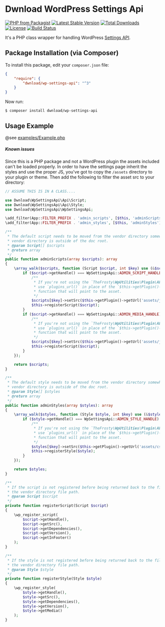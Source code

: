 # Dwnload WordPress Settings Api

[![PHP from Packagist](https://img.shields.io/packagist/php-v/dwnload/wp-settings-api.svg)]()
[![Latest Stable Version](https://img.shields.io/packagist/v/dwnload/wp-settings-api.svg)](https://packagist.org/packages/dwnload/wp-settings-api)
[![Total Downloads](https://img.shields.io/packagist/dt/dwnload/wp-settings-api.svg)](https://packagist.org/packages/dwnload/wp-settings-api)
[![License](https://img.shields.io/packagist/l/dwnload/wp-settings-api.svg)](https://packagist.org/packages/dwnload/wp-settings-api)
[![Build Status](https://travis-ci.org/dwnload/WpSettingsApi.svg?branch=master)](https://travis-ci.org/dwnload/WpSettingsApi)

It's a PHP class wrapper for handling WordPress [Settings API](http://codex.wordpress.org/Settings_API).

## Package Installation (via Composer)

To install this package, edit your `composer.json` file:

```json
{
    "require": {
        "dwnload/wp-settings-api": "^3"
    }
}
```

Now run:

`$ composer install dwnload/wp-settings-api`

Usage Example
---------------

@see [examples/Example.php](https://github.com/dwnload/WpSettingsApi/tree/master/examples/Example.php)

##### Known issues

Since this is a PHP package and not a WordPress plugin the assets included can't be loaded properly.
In order to have the settings page inherit the styles and use the proper JS, you've got to copy the
`/assets` directory to your plugin or theme. Then add the following to filter the asset src to your
directory:

```php
// ASSUME THIS IS IN A CLASS....

use Dwnload\WpSettingsApi\Api\Script;
use Dwnload\WpSettingsApi\Api\Style;
use Dwnload\WpSettingsApi\WpSettingsApi;

\add_filter(App::FILTER_PREFIX . 'admin_scripts', [$this, 'adminScripts']);
\add_filter(App::FILTER_PREFIX . 'admin_styles', [$this, 'adminStyles']);

/**
 * The default script needs to be moved from the vendor directory somewhere into our app since the
 * vendor directory is outside of the doc root.
 * @param Script[] $scripts
 * @return array
 */
public function adminScripts(array $scripts): array
{
    \array_walk($scripts, function (Script $script, int $key) use (&$scripts) {
        if ($script->getHandle() === WpSettingsApi::ADMIN_SCRIPT_HANDLE) {
            /**
             * If you're not using the `TheFrosty\WpUtilities\Plugin\AbstractHookProvider`
             * use `plugins_url()` in place of the `$this->getPlugin()->getUrl` or any other WP
             * function that will point to the asset.
             */
            $scripts[$key]->setSrc($this->getPlugin()->getUrl('assets/js/admin.js'));
            $this->registerScript($script);
        }
        if ($script->getHandle() === WpSettingsApi::ADMIN_MEDIA_HANDLE) {
            /**
             * If you're not using the `TheFrosty\WpUtilities\Plugin\AbstractHookProvider`
             * use `plugins_url()` in place of the `$this->getPlugin()->getUrl` or any other WP
             * function that will point to the asset.
             */
            $scripts[$key]->setSrc($this->getPlugin()->getUrl('assets/js/wp-media-uploader.js'));
            $this->registerScript($script);
        }
    });

    return $scripts;
}

/**
 * The default style needs to be moved from the vendor directory somewhere into our app since the
 * vendor directory is outside of the doc root.
 * @param Style[] $styles
 * @return array
 */
public function adminStyles(array $styles): array
{
    \array_walk($styles, function (Style $style, int $key) use (&$styles) {
        if ($style->getHandle() === WpSettingsApi::ADMIN_STYLE_HANDLE) {
            /**
             * If you're not using the `TheFrosty\WpUtilities\Plugin\AbstractHookProvider`
             * use `plugins_url()` in place of the `$this->getPlugin()->getUrl` or any other WP
             * function that will point to the asset.
             */
            $styles[$key]->setSrc($this->getPlugin()->getUrl('assets/css/admin.css'));
            $this->registerStyle($style);
        }
    });

    return $styles;
}

/**
 * If the script is not registered before being returned back to the filter the src still uses
 * the vendor directory file path.
 * @param Script $script
 */
private function registerScript(Script $script)
{
    \wp_register_script(
        $script->getHandle(),
        $script->getSrc(),
        $script->getDependencies(),
        $script->getVersion(),
        $script->getInFooter()
    );
}

/**
 * If the style is not registered before being returned back to the filter the src still uses
 * the vendor directory file path.
 * @param Style $style
 */
private function registerStyle(Style $style)
{
    \wp_register_style(
        $style->getHandle(),
        $style->getSrc(),
        $style->getDependencies(),
        $style->getVersion(),
        $style->getMedia()
    );
}
```